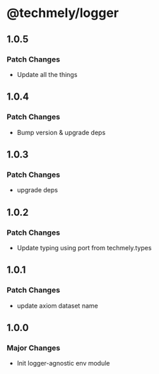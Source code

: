# @techmely/logger

## 1.0.5

### Patch Changes

- Update all the things

## 1.0.4

### Patch Changes

- Bump version & upgrade deps

## 1.0.3

### Patch Changes

- upgrade deps

## 1.0.2

### Patch Changes

- Update typing using port from techmely.types

## 1.0.1

### Patch Changes

- update axiom dataset name

## 1.0.0

### Major Changes

- Init logger-agnostic env module
